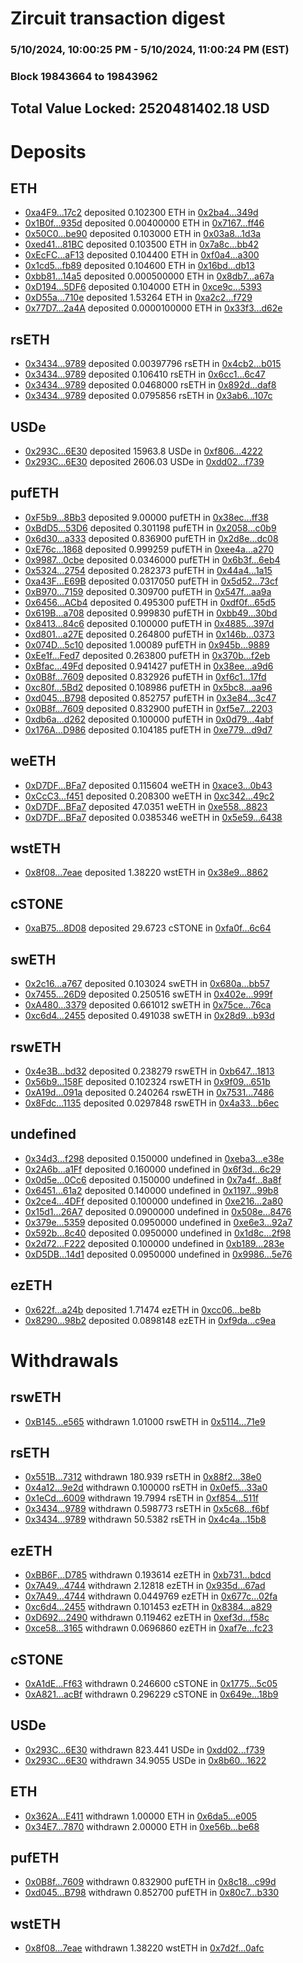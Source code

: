 # Zircuit transaction digest
### 5/10/2024, 10:00:25 PM - 5/10/2024, 11:00:24 PM (EST)
### Block 19843664 to 19843962

## Total Value Locked: 2520481402.18 USD

# Deposits
## ETH
- [0xa4F9...17c2](https://etherscan.io/address/0xa4F94feDE7A2e32cFf909FBbbC5843D718c817c2) deposited 0.102300 ETH in [0x2ba4...349d](https://etherscan.io/tx/0xa4F94feDE7A2e32cFf909FBbbC5843D718c817c2)
- [0x1B0f...935d](https://etherscan.io/address/0x1B0fCE47999C3412b774b220bDc90b8c9A25935d) deposited 0.00400000 ETH in [0x7167...ff46](https://etherscan.io/tx/0x1B0fCE47999C3412b774b220bDc90b8c9A25935d)
- [0x50C0...be90](https://etherscan.io/address/0x50C015DE532221361ad510B71EEA5f6fc505be90) deposited 0.103000 ETH in [0x03a8...1d3a](https://etherscan.io/tx/0x50C015DE532221361ad510B71EEA5f6fc505be90)
- [0xed41...81BC](https://etherscan.io/address/0xed415D55a7cA12Dd66314Dc2f3e38Ac4357D81BC) deposited 0.103500 ETH in [0x7a8c...bb42](https://etherscan.io/tx/0xed415D55a7cA12Dd66314Dc2f3e38Ac4357D81BC)
- [0xEcFC...aF13](https://etherscan.io/address/0xEcFC96Dd6A0C6a560d5bdA8CA20037791D47aF13) deposited 0.104400 ETH in [0xf0a4...a300](https://etherscan.io/tx/0xEcFC96Dd6A0C6a560d5bdA8CA20037791D47aF13)
- [0x1cd5...fb89](https://etherscan.io/address/0x1cd5bB0767432760F7c33fB5C945F05c60DBfb89) deposited 0.104600 ETH in [0x16bd...db13](https://etherscan.io/tx/0x1cd5bB0767432760F7c33fB5C945F05c60DBfb89)
- [0xbb81...14a5](https://etherscan.io/address/0xbb814bA30C7179b4F40c03EAb3D0E121b67714a5) deposited 0.000500000 ETH in [0x8db7...a67a](https://etherscan.io/tx/0xbb814bA30C7179b4F40c03EAb3D0E121b67714a5)
- [0xD194...5DF6](https://etherscan.io/address/0xD19495379E75372cfac3a2Cb098885082df15DF6) deposited 0.104000 ETH in [0xce9c...5393](https://etherscan.io/tx/0xD19495379E75372cfac3a2Cb098885082df15DF6)
- [0xD55a...710e](https://etherscan.io/address/0xD55a2E2F1FC3d54fb2989F22E2EBC43541d4710e) deposited 1.53264 ETH in [0xa2c2...f729](https://etherscan.io/tx/0xD55a2E2F1FC3d54fb2989F22E2EBC43541d4710e)
- [0x77D7...2a4A](https://etherscan.io/address/0x77D70cbBB248Cd6eBf2545ea96a2BFCF87732a4A) deposited 0.0000100000 ETH in [0x33f3...d62e](https://etherscan.io/tx/0x77D70cbBB248Cd6eBf2545ea96a2BFCF87732a4A)
## rsETH
- [0x3434...9789](https://etherscan.io/address/0x34349c5569e7B846c3558961552D2202760A9789) deposited 0.00397796 rsETH in [0x4cb2...b015](https://etherscan.io/tx/0x34349c5569e7B846c3558961552D2202760A9789)
- [0x3434...9789](https://etherscan.io/address/0x34349c5569e7B846c3558961552D2202760A9789) deposited 0.106410 rsETH in [0x6cc1...6c47](https://etherscan.io/tx/0x34349c5569e7B846c3558961552D2202760A9789)
- [0x3434...9789](https://etherscan.io/address/0x34349c5569e7B846c3558961552D2202760A9789) deposited 0.0468000 rsETH in [0x892d...daf8](https://etherscan.io/tx/0x34349c5569e7B846c3558961552D2202760A9789)
- [0x3434...9789](https://etherscan.io/address/0x34349c5569e7B846c3558961552D2202760A9789) deposited 0.0795856 rsETH in [0x3ab6...107c](https://etherscan.io/tx/0x34349c5569e7B846c3558961552D2202760A9789)
## USDe
- [0x293C...6E30](https://etherscan.io/address/0x293C6937D8D82e05B01335F7B33FBA0c8e256E30) deposited 15963.8 USDe in [0xf806...4222](https://etherscan.io/tx/0x293C6937D8D82e05B01335F7B33FBA0c8e256E30)
- [0x293C...6E30](https://etherscan.io/address/0x293C6937D8D82e05B01335F7B33FBA0c8e256E30) deposited 2606.03 USDe in [0xdd02...f739](https://etherscan.io/tx/0x293C6937D8D82e05B01335F7B33FBA0c8e256E30)
## pufETH
- [0xF5b9...8Bb3](https://etherscan.io/address/0xF5b9d00f6184954D6e725215D9Cab5F5698e8Bb3) deposited 9.00000 pufETH in [0x38ec...ff38](https://etherscan.io/tx/0xF5b9d00f6184954D6e725215D9Cab5F5698e8Bb3)
- [0xBdD5...53D6](https://etherscan.io/address/0xBdD564177B86d1C81A7C41b04FeB85278bCe53D6) deposited 0.301198 pufETH in [0x2058...c0b9](https://etherscan.io/tx/0xBdD564177B86d1C81A7C41b04FeB85278bCe53D6)
- [0x6d30...a333](https://etherscan.io/address/0x6d30A55D05a038FD539f01BBbdAb57acCE04a333) deposited 0.836900 pufETH in [0x2d8e...dc08](https://etherscan.io/tx/0x6d30A55D05a038FD539f01BBbdAb57acCE04a333)
- [0xE76c...1868](https://etherscan.io/address/0xE76ccD985198176AB464c880b51f6e0F02771868) deposited 0.999259 pufETH in [0xee4a...a270](https://etherscan.io/tx/0xE76ccD985198176AB464c880b51f6e0F02771868)
- [0x9987...0cbe](https://etherscan.io/address/0x99871efAd12ab15610abeBF7da28e21B6f650cbe) deposited 0.0346000 pufETH in [0x6b3f...6eb4](https://etherscan.io/tx/0x99871efAd12ab15610abeBF7da28e21B6f650cbe)
- [0x5324...2754](https://etherscan.io/address/0x5324AdD84cDd6EB82efF040025AD88107EE22754) deposited 0.282373 pufETH in [0x44a4...1a15](https://etherscan.io/tx/0x5324AdD84cDd6EB82efF040025AD88107EE22754)
- [0xa43F...E69B](https://etherscan.io/address/0xa43FF3153a539dfEC42d413a5Ba4c85D5fB7E69B) deposited 0.0317050 pufETH in [0x5d52...73cf](https://etherscan.io/tx/0xa43FF3153a539dfEC42d413a5Ba4c85D5fB7E69B)
- [0xB970...7159](https://etherscan.io/address/0xB97084625C0f4A3d23667f4EF13Ac1FAAf907159) deposited 0.309700 pufETH in [0x547f...aa9a](https://etherscan.io/tx/0xB97084625C0f4A3d23667f4EF13Ac1FAAf907159)
- [0x6456...ACb4](https://etherscan.io/address/0x6456dE7e29CF4740265C65629b573cA1D20dACb4) deposited 0.495300 pufETH in [0xdf0f...65d5](https://etherscan.io/tx/0x6456dE7e29CF4740265C65629b573cA1D20dACb4)
- [0x619B...a708](https://etherscan.io/address/0x619BBd8a9c3fd504435F6C45b63376676B83a708) deposited 0.999830 pufETH in [0xbb49...30bd](https://etherscan.io/tx/0x619BBd8a9c3fd504435F6C45b63376676B83a708)
- [0x8413...84c6](https://etherscan.io/address/0x841381994A3be9129AC7C9A1fDE9C72ECb5784c6) deposited 0.100000 pufETH in [0x4885...397d](https://etherscan.io/tx/0x841381994A3be9129AC7C9A1fDE9C72ECb5784c6)
- [0xd801...a27E](https://etherscan.io/address/0xd801f9CceBF39E8F59F5801eA84C3F83E5C8a27E) deposited 0.264800 pufETH in [0x146b...0373](https://etherscan.io/tx/0xd801f9CceBF39E8F59F5801eA84C3F83E5C8a27E)
- [0x074D...5c10](https://etherscan.io/address/0x074Db6c1EA10c0a23F95d300de06254bb04a5c10) deposited 1.00089 pufETH in [0x945b...9889](https://etherscan.io/tx/0x074Db6c1EA10c0a23F95d300de06254bb04a5c10)
- [0xEe1f...Fed7](https://etherscan.io/address/0xEe1f911528195Bac3800dA5B9c4aD3F9570dFed7) deposited 0.263800 pufETH in [0x370b...f2eb](https://etherscan.io/tx/0xEe1f911528195Bac3800dA5B9c4aD3F9570dFed7)
- [0xBfac...49Fd](https://etherscan.io/address/0xBfacE07E0006f9c332C919EAc44BD64eD58d49Fd) deposited 0.941427 pufETH in [0x38ee...a9d6](https://etherscan.io/tx/0xBfacE07E0006f9c332C919EAc44BD64eD58d49Fd)
- [0x0B8f...7609](https://etherscan.io/address/0x0B8f1c4B1B698fb89223337314C3C0EF998B7609) deposited 0.832926 pufETH in [0xf6c1...17fd](https://etherscan.io/tx/0x0B8f1c4B1B698fb89223337314C3C0EF998B7609)
- [0xc80f...5Bd2](https://etherscan.io/address/0xc80f10ba48E144E6e048D826CEfa2B67b6B05Bd2) deposited 0.108986 pufETH in [0x5bc8...aa96](https://etherscan.io/tx/0xc80f10ba48E144E6e048D826CEfa2B67b6B05Bd2)
- [0xd045...B798](https://etherscan.io/address/0xd045fd2f443a77a205E7746e1Fc6B9afFa39B798) deposited 0.852757 pufETH in [0x3e84...3c47](https://etherscan.io/tx/0xd045fd2f443a77a205E7746e1Fc6B9afFa39B798)
- [0x0B8f...7609](https://etherscan.io/address/0x0B8f1c4B1B698fb89223337314C3C0EF998B7609) deposited 0.832900 pufETH in [0xf5e7...2203](https://etherscan.io/tx/0x0B8f1c4B1B698fb89223337314C3C0EF998B7609)
- [0xdb6a...d262](https://etherscan.io/address/0xdb6aFD5170d9c2c149a626ADE5895724402fd262) deposited 0.100000 pufETH in [0x0d79...4abf](https://etherscan.io/tx/0xdb6aFD5170d9c2c149a626ADE5895724402fd262)
- [0x176A...D986](https://etherscan.io/address/0x176A104300dC2006031a97a470F8204f878CD986) deposited 0.104185 pufETH in [0xe779...d9d7](https://etherscan.io/tx/0x176A104300dC2006031a97a470F8204f878CD986)
## weETH
- [0xD7DF...BFa7](https://etherscan.io/address/0xD7DF7E085214743530afF339aFC420c7c720BFa7) deposited 0.115604 weETH in [0xace3...0b43](https://etherscan.io/tx/0xD7DF7E085214743530afF339aFC420c7c720BFa7)
- [0xCcC3...f451](https://etherscan.io/address/0xCcC3eaD1a68E2d65eb88Cc7064F78fAea1A3f451) deposited 0.208300 weETH in [0xc342...49c2](https://etherscan.io/tx/0xCcC3eaD1a68E2d65eb88Cc7064F78fAea1A3f451)
- [0xD7DF...BFa7](https://etherscan.io/address/0xD7DF7E085214743530afF339aFC420c7c720BFa7) deposited 47.0351 weETH in [0xe558...8823](https://etherscan.io/tx/0xD7DF7E085214743530afF339aFC420c7c720BFa7)
- [0xD7DF...BFa7](https://etherscan.io/address/0xD7DF7E085214743530afF339aFC420c7c720BFa7) deposited 0.0385346 weETH in [0x5e59...6438](https://etherscan.io/tx/0xD7DF7E085214743530afF339aFC420c7c720BFa7)
## wstETH
- [0x8f08...7eae](https://etherscan.io/address/0x8f08288e49a1B4a7A742fb4584Ff848706D27eae) deposited 1.38220 wstETH in [0x38e9...8862](https://etherscan.io/tx/0x8f08288e49a1B4a7A742fb4584Ff848706D27eae)
## cSTONE
- [0xaB75...8D08](https://etherscan.io/address/0xaB755A0b3c3dFFe5b185340Ee6c1f7Ca2cF58D08) deposited 29.6723 cSTONE in [0xfa0f...6c64](https://etherscan.io/tx/0xaB755A0b3c3dFFe5b185340Ee6c1f7Ca2cF58D08)
## swETH
- [0x2c16...a767](https://etherscan.io/address/0x2c16f9840caB25DA3F143214Aa6A9d3feC4Da767) deposited 0.103024 swETH in [0x680a...bb57](https://etherscan.io/tx/0x2c16f9840caB25DA3F143214Aa6A9d3feC4Da767)
- [0x7455...26D9](https://etherscan.io/address/0x7455C193b7800851917C1C81c19403d41AB226D9) deposited 0.250516 swETH in [0x402e...999f](https://etherscan.io/tx/0x7455C193b7800851917C1C81c19403d41AB226D9)
- [0xA480...3379](https://etherscan.io/address/0xA480Af30384B796470399B427ed5d090B2723379) deposited 0.661012 swETH in [0x75ce...76ca](https://etherscan.io/tx/0xA480Af30384B796470399B427ed5d090B2723379)
- [0xc6d4...2455](https://etherscan.io/address/0xc6d498a4e901D795fc675D6B63a6b67B4aB42455) deposited 0.491038 swETH in [0x28d9...b93d](https://etherscan.io/tx/0xc6d498a4e901D795fc675D6B63a6b67B4aB42455)
## rswETH
- [0x4e3B...bd32](https://etherscan.io/address/0x4e3B423E65E404954Cdb8ADD5418ada95F11bd32) deposited 0.238279 rswETH in [0xb647...1813](https://etherscan.io/tx/0x4e3B423E65E404954Cdb8ADD5418ada95F11bd32)
- [0x56b9...158F](https://etherscan.io/address/0x56b918356B15bb5Bf86Fbb5B75DDCfECb7CB158F) deposited 0.102324 rswETH in [0x9f09...651b](https://etherscan.io/tx/0x56b918356B15bb5Bf86Fbb5B75DDCfECb7CB158F)
- [0xA19d...091a](https://etherscan.io/address/0xA19dA8207fdA2870B8F50D66671014D232AC091a) deposited 0.240264 rswETH in [0x7531...7486](https://etherscan.io/tx/0xA19dA8207fdA2870B8F50D66671014D232AC091a)
- [0x8Fdc...1135](https://etherscan.io/address/0x8Fdc03CE920280D766e8317EEB10E26092af1135) deposited 0.0297848 rswETH in [0x4a33...b6ec](https://etherscan.io/tx/0x8Fdc03CE920280D766e8317EEB10E26092af1135)
## undefined
- [0x34d3...f298](https://etherscan.io/address/0x34d3d0DE54bd5Be6907E7B87FffB47936afAf298) deposited 0.150000 undefined in [0xeba3...e38e](https://etherscan.io/tx/0x34d3d0DE54bd5Be6907E7B87FffB47936afAf298)
- [0x2A6b...a1Ff](https://etherscan.io/address/0x2A6b28c15f6ceDBC9Eb8afBF88149b6E03A6a1Ff) deposited 0.160000 undefined in [0x6f3d...6c29](https://etherscan.io/tx/0x2A6b28c15f6ceDBC9Eb8afBF88149b6E03A6a1Ff)
- [0x0d5e...0Cc6](https://etherscan.io/address/0x0d5e6b108C5a7CACec51D8D8394895a53B110Cc6) deposited 0.150000 undefined in [0x7a4f...8a8f](https://etherscan.io/tx/0x0d5e6b108C5a7CACec51D8D8394895a53B110Cc6)
- [0x6451...61a2](https://etherscan.io/address/0x6451bb10ee8fC824CF5dBEf8C1EA4B75Fe7c61a2) deposited 0.140000 undefined in [0x1197...99b8](https://etherscan.io/tx/0x6451bb10ee8fC824CF5dBEf8C1EA4B75Fe7c61a2)
- [0x2ce4...4DFf](https://etherscan.io/address/0x2ce4E2f625E339d025a98c44Bd52f7d793934DFf) deposited 0.100000 undefined in [0xe216...2a80](https://etherscan.io/tx/0x2ce4E2f625E339d025a98c44Bd52f7d793934DFf)
- [0x15d1...26A7](https://etherscan.io/address/0x15d1f40c592D05fbcDeF7D5D8d7980e2B2C426A7) deposited 0.0900000 undefined in [0x508e...8476](https://etherscan.io/tx/0x15d1f40c592D05fbcDeF7D5D8d7980e2B2C426A7)
- [0x379e...5359](https://etherscan.io/address/0x379e327d9Dd22C021a3fB9bA10A7E8e482605359) deposited 0.0950000 undefined in [0xe6e3...92a7](https://etherscan.io/tx/0x379e327d9Dd22C021a3fB9bA10A7E8e482605359)
- [0x592b...8c40](https://etherscan.io/address/0x592bdE6c8D837B403b52Af2A3e240df161968c40) deposited 0.0950000 undefined in [0x1d8c...2f98](https://etherscan.io/tx/0x592bdE6c8D837B403b52Af2A3e240df161968c40)
- [0x2d72...F222](https://etherscan.io/address/0x2d721fAd1347b33ee008FBFecf85b5053f2EF222) deposited 0.100000 undefined in [0xb189...283e](https://etherscan.io/tx/0x2d721fAd1347b33ee008FBFecf85b5053f2EF222)
- [0xD5DB...14d1](https://etherscan.io/address/0xD5DB233c46CB7098bd4F937c057A8dD91eaB14d1) deposited 0.0950000 undefined in [0x9986...5e76](https://etherscan.io/tx/0xD5DB233c46CB7098bd4F937c057A8dD91eaB14d1)
## ezETH
- [0x622f...a24b](https://etherscan.io/address/0x622fcB9d1d7221f0eF9cB875C9d378Ba8eDDa24b) deposited 1.71474 ezETH in [0xcc06...be8b](https://etherscan.io/tx/0x622fcB9d1d7221f0eF9cB875C9d378Ba8eDDa24b)
- [0x8290...98b2](https://etherscan.io/address/0x8290BbDDee86171EC9b132b33C68fe45Fe0898b2) deposited 0.0898148 ezETH in [0xf9da...c9ea](https://etherscan.io/tx/0x8290BbDDee86171EC9b132b33C68fe45Fe0898b2)
# Withdrawals
## rswETH
- [0xB145...e565](https://etherscan.io/address/0xB145bD351D368E7ee9312205b4BB480d959fe565) withdrawn 1.01000 rswETH in [0x5114...71e9](https://etherscan.io/tx/0xB145bD351D368E7ee9312205b4BB480d959fe565)
## rsETH
- [0x551B...7312](https://etherscan.io/address/0x551B30bc933E26E098Bd2e68d436C24ED39B7312) withdrawn 180.939 rsETH in [0x88f2...38e0](https://etherscan.io/tx/0x551B30bc933E26E098Bd2e68d436C24ED39B7312)
- [0x4a12...9e2d](https://etherscan.io/address/0x4a1213E1DDb3c30b7c71c4ac6Cd50f985a989e2d) withdrawn 0.100000 rsETH in [0x0ef5...33a0](https://etherscan.io/tx/0x4a1213E1DDb3c30b7c71c4ac6Cd50f985a989e2d)
- [0x1eCd...6009](https://etherscan.io/address/0x1eCd67B2A0016D048b9a885cB93C1Cb9E76E6009) withdrawn 19.7994 rsETH in [0xf854...511f](https://etherscan.io/tx/0x1eCd67B2A0016D048b9a885cB93C1Cb9E76E6009)
- [0x3434...9789](https://etherscan.io/address/0x34349c5569e7B846c3558961552D2202760A9789) withdrawn 0.598773 rsETH in [0x5c68...f6bf](https://etherscan.io/tx/0x34349c5569e7B846c3558961552D2202760A9789)
- [0x3434...9789](https://etherscan.io/address/0x34349c5569e7B846c3558961552D2202760A9789) withdrawn 50.5382 rsETH in [0x4c4a...15b8](https://etherscan.io/tx/0x34349c5569e7B846c3558961552D2202760A9789)
## ezETH
- [0xBB6F...D785](https://etherscan.io/address/0xBB6F1da4843239cbB9560177Bc4C79B40b67D785) withdrawn 0.193614 ezETH in [0xb731...bdcd](https://etherscan.io/tx/0xBB6F1da4843239cbB9560177Bc4C79B40b67D785)
- [0x7A49...4744](https://etherscan.io/address/0x7A493Be5c2ce014cD049Bf178a1ac0Db1B434744) withdrawn 2.12818 ezETH in [0x935d...67ad](https://etherscan.io/tx/0x7A493Be5c2ce014cD049Bf178a1ac0Db1B434744)
- [0x7A49...4744](https://etherscan.io/address/0x7A493Be5c2ce014cD049Bf178a1ac0Db1B434744) withdrawn 0.0449769 ezETH in [0x677c...02fa](https://etherscan.io/tx/0x7A493Be5c2ce014cD049Bf178a1ac0Db1B434744)
- [0xc6d4...2455](https://etherscan.io/address/0xc6d498a4e901D795fc675D6B63a6b67B4aB42455) withdrawn 0.101453 ezETH in [0x8384...a829](https://etherscan.io/tx/0xc6d498a4e901D795fc675D6B63a6b67B4aB42455)
- [0xD692...2490](https://etherscan.io/address/0xD692143e4bFF0a9F1b821e0580E52a233a792490) withdrawn 0.119462 ezETH in [0xef3d...f58c](https://etherscan.io/tx/0xD692143e4bFF0a9F1b821e0580E52a233a792490)
- [0xce58...3165](https://etherscan.io/address/0xce585fd92bBaA621b4c85DDd0848D50e2FBD3165) withdrawn 0.0696860 ezETH in [0xaf7e...fc23](https://etherscan.io/tx/0xce585fd92bBaA621b4c85DDd0848D50e2FBD3165)
## cSTONE
- [0xA1dE...Ff63](https://etherscan.io/address/0xA1dEe5c7DA9aE618762eF6Dc16d06A294381Ff63) withdrawn 0.246600 cSTONE in [0x1775...5c05](https://etherscan.io/tx/0xA1dEe5c7DA9aE618762eF6Dc16d06A294381Ff63)
- [0xA821...acBf](https://etherscan.io/address/0xA82187E9A859613500243985Cb565920FCe0acBf) withdrawn 0.296229 cSTONE in [0x649e...18b9](https://etherscan.io/tx/0xA82187E9A859613500243985Cb565920FCe0acBf)
## USDe
- [0x293C...6E30](https://etherscan.io/address/0x293C6937D8D82e05B01335F7B33FBA0c8e256E30) withdrawn 823.441 USDe in [0xdd02...f739](https://etherscan.io/tx/0x293C6937D8D82e05B01335F7B33FBA0c8e256E30)
- [0x293C...6E30](https://etherscan.io/address/0x293C6937D8D82e05B01335F7B33FBA0c8e256E30) withdrawn 34.9055 USDe in [0x8b60...1622](https://etherscan.io/tx/0x293C6937D8D82e05B01335F7B33FBA0c8e256E30)
## ETH
- [0x362A...E411](https://etherscan.io/address/0x362A58e8991C009cbaca5Da141d364FbDd8AE411) withdrawn 1.00000 ETH in [0x6da5...e005](https://etherscan.io/tx/0x362A58e8991C009cbaca5Da141d364FbDd8AE411)
- [0x34E7...7870](https://etherscan.io/address/0x34E7B42eFA18ab64e9F479205B13DfD91aB87870) withdrawn 2.00000 ETH in [0xe56b...be68](https://etherscan.io/tx/0x34E7B42eFA18ab64e9F479205B13DfD91aB87870)
## pufETH
- [0x0B8f...7609](https://etherscan.io/address/0x0B8f1c4B1B698fb89223337314C3C0EF998B7609) withdrawn 0.832900 pufETH in [0x8c18...c99d](https://etherscan.io/tx/0x0B8f1c4B1B698fb89223337314C3C0EF998B7609)
- [0xd045...B798](https://etherscan.io/address/0xd045fd2f443a77a205E7746e1Fc6B9afFa39B798) withdrawn 0.852700 pufETH in [0x80c7...b330](https://etherscan.io/tx/0xd045fd2f443a77a205E7746e1Fc6B9afFa39B798)
## wstETH
- [0x8f08...7eae](https://etherscan.io/address/0x8f08288e49a1B4a7A742fb4584Ff848706D27eae) withdrawn 1.38220 wstETH in [0x7d2f...0afc](https://etherscan.io/tx/0x8f08288e49a1B4a7A742fb4584Ff848706D27eae)
